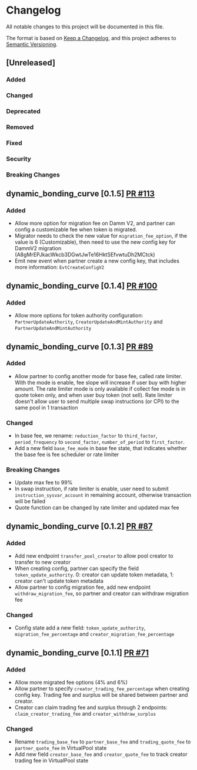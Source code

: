 # Changelog

All notable changes to this project will be documented in this file.

The format is based on [Keep a Changelog](https://keepachangelog.com/en/1.0.0/),
and this project adheres to [Semantic Versioning](https://semver.org/spec/v2.0.0.html).

## [Unreleased]

### Added

### Changed

### Deprecated

### Removed

### Fixed

### Security

### Breaking Changes

## dynamic_bonding_curve [0.1.5] [PR #113](https://github.com/MeteoraAg/dynamic-bonding-curve/pull/113)
### Added
- Allow more option for migration fee on Damm V2, and partner can config a customizable fee when token is migrated.
- Migrator needs to check the new value for `migration_fee_option`, if the value is 6 (Customizable), then need to use the new config key for DammV2 migration (A8gMrEPJkacWkcb3DGwtJwTe16HktSEfvwtuDh2MCtck)
- Emit new event when partner create a new config key, that includes more information: `EvtCreateConfigV2`

## dynamic_bonding_curve [0.1.4] [PR #100](https://github.com/MeteoraAg/dynamic-bonding-curve/pull/100)
### Added
- Allow more options for token authority configuration: `PartnerUpdateAuthority`, `CreatorUpdateAndMintAuthority` and `PartnerUpdateAndMintAuthority`


## dynamic_bonding_curve [0.1.3] [PR #89](https://github.com/MeteoraAg/dynamic-bonding-curve/pull/89)
### Added
- Allow partner to config another mode for base fee, called rate limiter. With the mode is enable, fee slope will increase if user buy with higher amount. The rate limiter mode is only available if collect fee mode is in quote token only, and when user buy token (not sell). Rate limiter doesn't allow user to send multiple swap instructions (or CPI) to the same pool in 1 transaction

### Changed
- In base fee, we rename: `reduction_factor` to `third_factor`, `period_frequency` to `second_factor`, `number_of_period` to `first_factor`.
- Add a new field `base_fee_mode` in base fee state, that indicates whether the base fee is fee scheduler or rate limiter

### Breaking Changes
- Update max fee to 99%
- In swap instruction, if rate limiter is enable, user need to submit `instruction_sysvar_account` in remaining account, otherwise transaction will be failed
- Quote function can be changed by rate limiter and updated max fee

## dynamic_bonding_curve [0.1.2] [PR #87](https://github.com/MeteoraAg/dynamic-bonding-curve/pull/87)

### Added
- Add new endpoint `transfer_pool_creator` to allow pool creator to transfer to new creator
- When creating config, partner can specify the field `token_update_authority`. 0: creator can update token metadata, 1: creator can't update token metadata
- Allow partner to config migration fee, add new endpoint `withdraw_migration_fee`, so partner and creator can withdraw migration fee

### Changed
- Config state add a new field: `token_update_authority`, `migration_fee_percentage` and `creator_migration_fee_percentage` 

## dynamic_bonding_curve [0.1.1] [PR #71](https://github.com/MeteoraAg/dynamic-bonding-curve/pull/71)

### Added
- Allow more migrated fee options (4% and 6%)
- Allow partner to specify `creator_trading_fee_percentage` when creating config key. Trading fee and surplus will be shared between partner and creator.
- Creator can claim trading fee and surplus through 2 endpoints: `claim_creator_trading_fee` and `creator_withdraw_surplus`


### Changed
- Rename `trading_base_fee` to `partner_base_fee` and `trading_quote_fee` to `partner_quote_fee` in VirtualPool state
- Add new field `creator_base_fee` and `creator_quote_fee` to track creator trading fee in VirtualPool state
